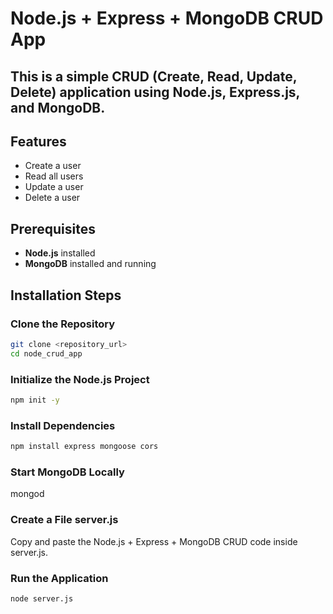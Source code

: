 # Node.js + Express + MongoDB CRUD App

## This is a simple CRUD (Create, Read, Update, Delete) application using Node.js, Express.js, and MongoDB.

## Features
- Create a user
- Read all users
- Update a user
- Delete a user

## Prerequisites
- **Node.js** installed
- **MongoDB** installed and running

## Installation Steps

### Clone the Repository
```bash
git clone <repository_url>
cd node_crud_app
```

### Initialize the Node.js Project
```bash
npm init -y
```

### Install Dependencies
```bash
npm install express mongoose cors
```

### Start MongoDB Locally
mongod

### Create a File server.js
Copy and paste the Node.js + Express + MongoDB CRUD code inside server.js.

### Run the Application
```bash
node server.js
```